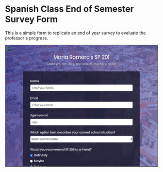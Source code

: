 # Spanish Class End of Semester Survey Form

This is a simple form to replicate an end of year survey to evaluate the professor's progress. 

<img src="https://github.com/roseanfrankale/survey_Form/blob/master/Survey%20Form.png?raw=true" height="400" width="600"/> 

